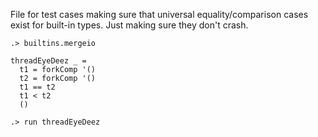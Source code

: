 
File for test cases making sure that universal equality/comparison
cases exist for built-in types. Just making sure they don't crash.

```ucm:hide
.> builtins.mergeio
```

```unison
threadEyeDeez _ =
  t1 = forkComp '()
  t2 = forkComp '()
  t1 == t2 
  t1 < t2
  ()
```

```ucm
.> run threadEyeDeez
```
